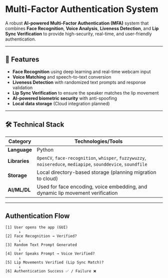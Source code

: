 # Multi-Factor Authentication System

A robust **AI-powered Multi-Factor Authentication (MFA)** system that combines **Face Recognition**, **Voice Analysis**, **Liveness Detection**, and **Lip Sync Verification** to provide high-security, real-time, and user-friendly authentication.

---

## 🚀 Features

- **Face Recognition** using deep learning and real-time webcam input
- **Voice Matching** and speech-to-text conversion
- **Liveness Detection** with randomized text prompts and response validation
- **Lip Sync Verification** to ensure the speaker matches the lip movement
- **AI-powered biometric security** with anti-spoofing
- **Local data storage** (Cloud integration planned)

---

## 🛠️ Technical Stack

| Category          | Technologies/Tools                                                                 |
|-------------------|------------------------------------------------------------------------------------|
| **Language**       | Python                                                                             |
| **Libraries**      | `OpenCV`, `face-recognition`, `whisper`, `fuzzywuzzy`, `noisereduce`, `mediapipe`, `sounddevice`, `soundfile` |
| **Storage**        | Local directory-based storage (planning migration to cloud)                       |
| **AI/ML/DL**       | Used for face encoding, voice embedding, and dynamic lip movement verification    |

---

## Authentication Flow

```text
[1] User opens the app (GUI)  
      ↓  
[2] Face Recognition → Verified?  
      ↓  
[3] Random Text Prompt Generated  
      ↓  
[4] User Speaks Prompt → Voice Verified?  
      ↓  
[5] Lip Movements Verified (Lip Sync Match)?  
      ↓  
[6] Authentication Success ✅ / Failure ❌  
